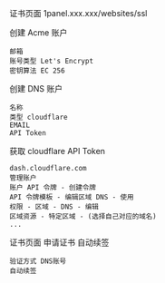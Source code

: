 证书页面 1panel.xxx.xxx/websites/ssl

创建 Acme 账户
```
邮箱
账号类型 Let's Encrypt
密钥算法 EC 256
```

创建 DNS 账户
```
名称
类型 cloudflare
EMAIL
API Token
```

获取 cloudflare API Token
```
dash.cloudflare.com
管理账户
账户 API 令牌 - 创建令牌
API 令牌模板 - 编辑区域 DNS - 使用
权限 - 区域 - DNS - 编辑
区域资源 - 特定区域 - (选择自己对应的域名)
...
```

证书页面 申请证书 自动续签
```
验证方式 DNS账号
自动续签
```

